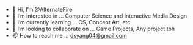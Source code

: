 - 👋 Hi, I’m @AlternateFire
- 👀 I’m interested in ... Computer Science and Interactive Media Design
- 🌱 I’m currently learning ... CS, Concept Art, etc
- 💞️ I’m looking to collaborate on ... Game Projects, Any project tbh 
- 📫 How to reach me ... dsyang04@gmail.com

<!---
AlternateFire/AlternateFire is a ✨ special ✨ repository because its `README.md` (this file) appears on your GitHub profile.
You can click the Preview link to take a look at your changes.
--->
